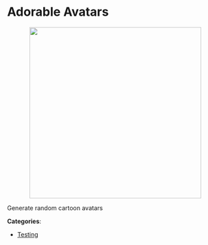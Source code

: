 # Adorable Avatars
<p align="center">
    <img width="400" src="https://raw.githubusercontent.com/apis-list/apis-list/apis/adorable-avatars/logo_256x256.png" />
</p>

Generate random cartoon avatars



**Categories**:
- [Testing](https://github.com/apis-list/apis-list#testing)




